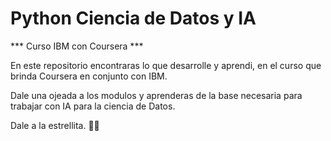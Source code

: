 # Python Ciencia de Datos y IA
 *** Curso IBM con Coursera ***

En este repositorio encontraras lo que desarrolle y aprendi, en el curso que brinda Coursera en conjunto con IBM.

Dale una ojeada a los modulos y aprenderas de la base necesaria para trabajar con IA para la ciencia de Datos.

Dale a la estrellita. 🫶🏼
